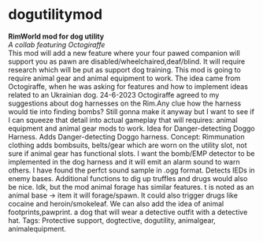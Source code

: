# dogutilitymod
**RimWorld mod for dog utility** 
<br> *A collab featuring Octogiraffe* <br>
This mod will add a new feature where your four pawed companion will support you as pawn are disabled/wheelchaired,deaf/blind. It will require research which will be put as support dog training. This mod is going to require animal gear and animal equipment to work.
The idea came from Octogiraffe, when he was asking for features and how to implement ideas related to an Ukrainian dog. 24-6-2023 Octogiraffe agreed to my suggestions about dog harnesses on the Rim.Any clue how the harness would tie into finding bombs? Still gonna make it anyway but I want to see if I can squeeze that detail into actual gameplay that will requires: animal equipment and animal gear mods to work.
Idea for Danger-detecting Doggo Harness.  Adds Danger-detecting Doggo harness. Concept: Rimmunation clothing adds bombsuits, belts/gear which are worn on the utility slot, not sure if animal gear has functional slots. I want the bomb/EMP detector to be implemented in the dog harness and it will emit an alarm sound to warn others. I have found the perfct sound sample in .ogg format. Detects IEDs in enemy bases. Additional functions to dig up truffles and drugs would also be nice. Idk, but the mod animal forage has similar features. t is noted as an animal base → item it will forage/spawn. It could also trigger drugs like cocaine and heroin/smokeleaf. We can also add the idea of animal footprints,pawprint. a dog that will wear a detective outfit with a detective hat. 
Tags: Protective support, dogtective, dogutility, animalgear, animalequipment.
